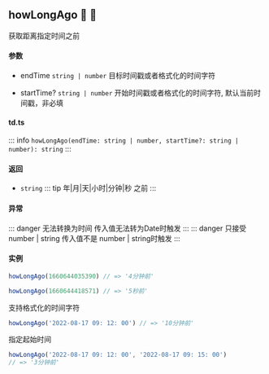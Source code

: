 ## howLongAgo :tada: :100: 
获取距离指定时间之前
#### 参数 
- endTime `string | number` 目标时间戳或者格式化的时间字符
 
- startTime? `string | number` 开始时间戳或者格式化的时间字符, 默认当前时间戳，非必填
 
#### td.ts
::: info
`howLongAgo(endTime: string | number, startTime?: string | number): string`
:::
#### 返回 
- `string` 
::: tip
年|月|天|小时|分钟|秒 之前
:::
#### 异常 
::: danger
无法转换为时间 传入值无法转为Date时触发
:::
::: danger
只接受 number | string 传入值不是 number | string时触发
:::
#### 实例 
```ts
howLongAgo(1660644035390) // => '4分钟前'
```
```ts
howLongAgo(1660644418571) // => '5秒前'
```
支持格式化的时间字符


```ts
howLongAgo('2022-08-17 09: 12: 00') // => '10分钟前'
```
指定起始时间


```ts
howLongAgo('2022-08-17 09: 12: 00', '2022-08-17 09: 15: 00')
// => '3分钟前'
```
